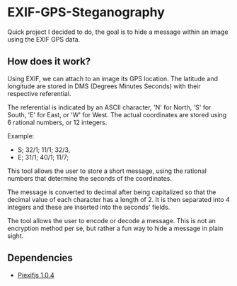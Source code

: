 # EXIF-GPS-Steganography

Quick project I decided to do, the goal is to hide a message within an image using the EXIF GPS data.

## How does it work?

Using EXIF, we can attach to an image its GPS location. The latitude and longitude are stored in DMS (Degrees Minutes Seconds) with their respective referential.

The referential is indicated by an ASCII character, 'N' for North, 'S' for South, 'E' for East, or 'W' for West. The actual coordinates are stored using 6 rational numbers, or 12 integers.

Example:
- S; 32/1; 11/1; 32/3,
- E; 31/1; 40/1; 11/7;

This tool allows the user to store a short message, using the rational numbers that determine the seconds of the coordinates.

The message is converted to decimal after being capitalized so that the decimal value of each character has a length of 2. It is then separated into 4 integers and these are inserted into the seconds' fields.

The tool allows the user to encode or decode a message. This is not an encryption method per se, but rather a fun way to hide a message in plain sight.

## Dependencies

- [Piexifjs 1.0.4](https://github.com/hMatoba/piexifjs)

